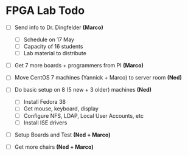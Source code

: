 # FPGA Lab Todo

- [ ] Send info to Dr. Dingfelder **(Marco)**
  - [ ] Schedule on 17 May
  - [ ] Capacity of 16 students
  - [ ] Lab material to distribute
- [ ] Get 7 more boards + programmers from PI **(Marco)**
- [ ] Move CentOS 7 machines (Yannick + Marco) to server room **(Ned)**
- [ ] Do basic setup on 8 (5 new + 3 older) machines **(Ned)**
  - [ ] Install Fedora 38
  - [ ] Get mouse, keyboard, display
  - [ ] Configure NFS, LDAP, Local User Accounts, etc
  - [ ] Install ISE drivers
- [ ] Setup Boards and Test **(Ned + Marco)**
- [ ] Get more chairs **(Ned + Marco)**

